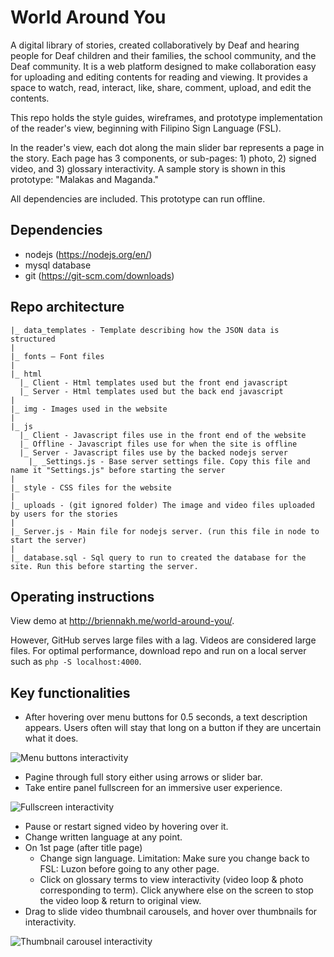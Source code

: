 
# World Around You

A digital library of stories, created collaboratively by Deaf and hearing people for Deaf children and their families, the school community, and the Deaf community. It is a web platform designed to make collaboration easy for uploading and editing contents for reading and viewing. It provides a space to watch, read, interact, like, share, comment, upload, and edit the contents. 

This repo holds the style guides, wireframes, and prototype implementation of the reader's view, beginning with Filipino Sign Language (FSL).

In the reader's view, each dot along the main slider bar represents a page in the story. Each page has 3 components, or sub-pages: 1) photo, 2) signed video, and 3) glossary interactivity. A sample story is shown in this prototype: "Malakas and Maganda." 

All dependencies are included. This prototype can run offline.


## Dependencies

- nodejs (https://nodejs.org/en/)
- mysql database
- git (https://git-scm.com/downloads)


## Repo architecture

```
|_ data_templates - Template describing how the JSON data is structured
|
|_ fonts — Font files
|
|_ html 
  |_ Client - Html templates used but the front end javascript
  |_ Server - Html templates used but the back end javascript
|
|_ img - Images used in the website
|
|_ js
  |_ Client - Javascript files use in the front end of the website
  |_ Offline - Javascript files use for when the site is offline
  |_ Server - Javascript files use by the backed nodejs server
    |_ _Settings.js - Base server settings file. Copy this file and name it "Settings.js" before starting the server
|
|_ style - CSS files for the website
|
|_ uploads - (git ignored folder) The image and video files uploaded by users for the stories
|
|_ Server.js - Main file for nodejs server. (run this file in node to start the server)
|
|_ database.sql - Sql query to run to created the database for the site. Run this before starting the server.
```

## Operating instructions 

View demo at http://briennakh.me/world-around-you/.

However, GitHub serves large files with a lag. Videos are considered large files. For optimal performance, download repo and run on a local server such as `php -S localhost:4000`.

## Key functionalities

- After hovering over menu buttons for 0.5 seconds, a text description appears. Users often will stay that long on a button if they are uncertain what it does.

![Menu buttons interactivity](readme_gifs/menu_buttons.gif)

- Pagine through full story either using arrows or slider bar.
- Take entire panel fullscreen for an immersive user experience.

![Fullscreen interactivity](readme_gifs/fullscreen.gif)

- Pause or restart signed video by hovering over it. 
- Change written language at any point.
- On 1st page (after title page)
    - Change sign language. Limitation: Make sure you change back to FSL: Luzon before going to any other page. 
    - Click on glossary terms to view interactivity (video loop & photo corresponding to term). Click anywhere else on the screen to stop the video loop & return to original view. 
- Drag to slide video thumbnail carousels, and hover over thumbnails for interactivity. 

![Thumbnail carousel interactivity](readme_gifs/carousel.gif) 

